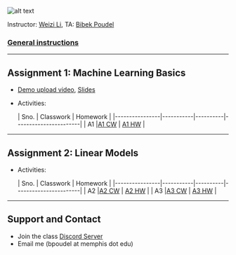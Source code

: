 ![alt text](https://github.com/poudel-bibek/Intro-to-AI-Assignments/blob/gh-pages/assets/css/img_1.jpg?raw=true)

Instructor: [Weizi Li](https://weizi-li.github.io/), TA: [Bibek Poudel](https://poudel-bibek.github.io)

### [General instructions](instructions.md)

---
## Assignment 1: Machine Learning Basics
  
  - [Demo upload video](), [Slides]()
  - Activities:
  
  
    | Sno. | Classwork | Homework |
    |----------------|-----------|----------|-----------------------|
    | A1             |[A1 CW](https://colab.research.google.com/drive/1ry2z8OTX90KME9tfMItvmw0RteKlLIiN?usp=sharing)    | [A1 HW](https://colab.research.google.com/drive/17yWwSPn90MkIm6xzjRzdoeHpgCNnO-Zo?usp=sharing)    |

<!--[A1 HW Solutions](https://colab.research.google.com/drive/15CU5xIbta0wlowBhBX4hSk7-N8a6V3B7?usp=sharing)-->

---
## Assignment 2: Linear Models

  - Activities:
  
    | Sno. | Classwork | Homework |
    |----------------|-----------|----------|-----------------------|
    | A2             |[A2 CW](https://colab.research.google.com/drive/1CSoK4W2DEbnBuUuUf0HvXeuzvSok8wEq?usp=sharing)    | [A2 HW](https://colab.research.google.com/drive/1nE2xYojSSHCMp77gDr8fxXg591Nr6agk?usp=sharing) |
    | A3             |[A3 CW](https://colab.research.google.com/drive/1Ew5K-bpe40GIA9wZUiSIYPSvnAR3iWEG?usp=sharing)    | [A3 HW](https://colab.research.google.com/drive/1jqYg2cOts4Oe-mF6JqsbQzREmjDlo24d?usp=sharing) |

 <!--[A2 HW Solutions](https://colab.research.google.com/drive/1bsGMG_qsmHDg7UQBwMhRLtzJ7H8SSNvJ?usp=sharing)-->
 <!--[A3 HW Solutions](https://colab.research.google.com/drive/1qfbbWwhGeNde99mwNloKmh3YTTomG07_?usp=sharing)-->
 
---
## Support and Contact
  - Join the class [Discord Server](https://discord.gg/pGbxNGNT)
  - Email me (bpoudel at memphis dot edu)
